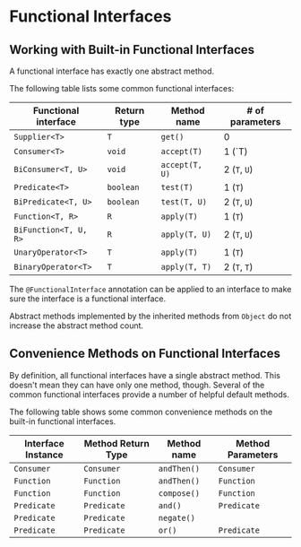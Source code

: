 # Functional Interfaces

## Working with Built-in Functional Interfaces

A functional interface has exactly one abstract method.

The following table lists some common functional interfaces:

| Functional interface  | Return type | Method name    | # of parameters |
|-----------------------|-------------|----------------|-----------------|
| `Supplier<T>`         | `T`         | `get()`        | 0               |
| `Consumer<T>`         | `void`      | `accept(T)`    | 1 (`T)          |
| `BiConsumer<T, U>`    | `void`      | `accept(T, U)` | 2 (`T`, `U`)    |
| `Predicate<T>`        | `boolean`   | `test(T)`      | 1 (`T`)         |
| `BiPredicate<T, U>`   | `boolean`   | `test(T, U)`   | 2 (`T`, `U`)    |
| `Function<T, R>`      | `R`         | `apply(T)`     | 1 (`T`)         |
| `BiFunction<T, U, R>` | `R`         | `apply(T, U)`  | 2 (`T`, `U`)    |
| `UnaryOperator<T>`    | `T`         | `apply(T)`     | 1 (`T`)         |
| `BinaryOperator<T>`   | `T`         | `apply(T, T)`  | 2 (`T`, `T`)    |

The `@FunctionalInterface` annotation can be applied to an interface to make sure the interface is a functional interface.

Abstract methods implemented by the inherited methods from `Object` do not increase the abstract method count.

## Convenience Methods on Functional Interfaces

By definition, all functional interfaces have a single abstract method. This doesn't mean they can have only one method, though. Several of the common functional interfaces provide a number of helpful default methods.

The following table shows some common convenience methods on the built-in functional interfaces.

| Interface Instance | Method Return Type | Method name | Method Parameters |
|--------------------|--------------------|-------------|-------------------|
| `Consumer`         | `Consumer`         | `andThen()` | `Consumer`        |
| `Function`         | `Function`         | `andThen()` | `Function`        |
| `Function`         | `Function`         | `compose()` | `Function`        |
| `Predicate`        | `Predicate`        | `and()`     | `Predicate`       |
| `Predicate`        | `Predicate`        | `negate()`  |                   |
| `Predicate`        | `Predicate`        | `or()`      | `Predicate`       |
